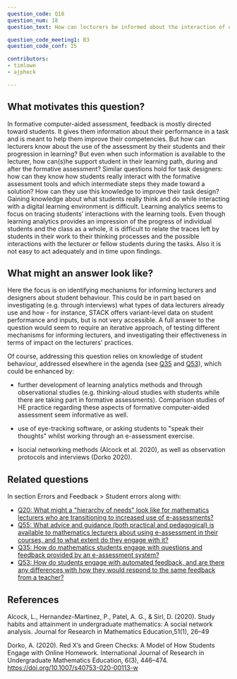 ```yaml
---
question_code: Q18 
question_num: 18 
question_text: How can lecturers be informed about the interaction of university mathematics students in formative computer-based tasks in real practice to help them act upon these findings in an effective way? 

question_code_meeting1: B3 
question_code_conf: I5 

contributors: 
- timlowe
- ajpheck

---
```


## What motivates this question?

In formative computer-aided assessment, feedback is mostly directed toward students. It gives them information about their performance in a task and is meant to help them improve their competencies. But how can lecturers know about the use of the assessment by their students and their progression in learning? But even when such information is available to the lecturer, how can(s)he support student in their learning path, during and after the formative assessment?   Similar questions hold for task designers: how can they know how students really interact with the  formative assessment tools and which intermediate steps they made toward a solution? How can they use this knowledge to improve their task design?   Gaining knowledge about what students really think and do while interacting with a digital learning environment is difficult. Learning analytics seems to focus on tracing students’ interactions with the learning tools. Even though learning analytics provides an impression of the progress of individual students and the class as a whole, it is difficult to relate the traces left by students in their work to their thinking processes and the possible interactions with the lecturer or fellow students during the tasks. Also it is not easy to act adequately and in time upon findings.  


## What might an answer look like?

Here the focus is on identifying mechanisms for informing lecturers and designers about student behaviour. This could be in part based on investigating (e.g. through interviews) what types of data lecturers already use and how - for instance, STACK offers variant-level data on student performance and inputs, but is not very accessible. A full answer to the question would seem to require an iterative approach, of testing different mechanisms for informing lecturers, and investigating their effectiveness in terms of impact on the lecturers' practices.

Of course, addressing this question relies on knowledge of student behaviour, addressed elsewhere in the agenda (see [Q35](Q35) and [Q53](Q53)), which could be enhanced by:

- further development of learning analytics methods and through observational studies (e.g. thinking-aloud studies with students while there are taking part in formative assessments). Comparison studies of HE practice regarding these aspects of formative computer-aided assessment seem informative as well.

- use of eye-tracking software, or asking students to "speak their thoughts" whilst working through an e-assessment exercise.

- Isocial networking methods (Alcock et al. 2020), as well as observation protocols and interviews (Dorko 2020).



## Related questions

In section Errors and Feedback > Student errors along with:

- [Q20: What might a "hierarchy of needs" look like for mathematics lecturers who are transitioning to increased use of e-assessments?](Q20)
- [Q55: What advice and guidance (both practical and pedagogical) is available to mathematics lecturers about using e-assessment in their courses, and to what extent do they engage with it?](Q55)
- [Q35: How do mathematics students engage with questions and feedback provided by an e-assessment system?](Q35) 
- [Q53: How do students engage with automated feedback, and are there any differences with how they would respond to the same feedback from a teacher?](Q53)

## References

Alcock, L., Hernandez-Martinez, P., Patel, A. G., & Sirl, D. (2020). Study habits and attainment in undergraduate mathematics: A social network analysis. Journal for Research in Mathematics Education,51(1), 26–49

Dorko, A. (2020). Red X’s and Green Checks: A Model of How Students Engage with Online Homework. International Journal of Research in Undergraduate Mathematics Education, 6(3), 446–474. https://doi.org/10.1007/s40753-020-00113-w
